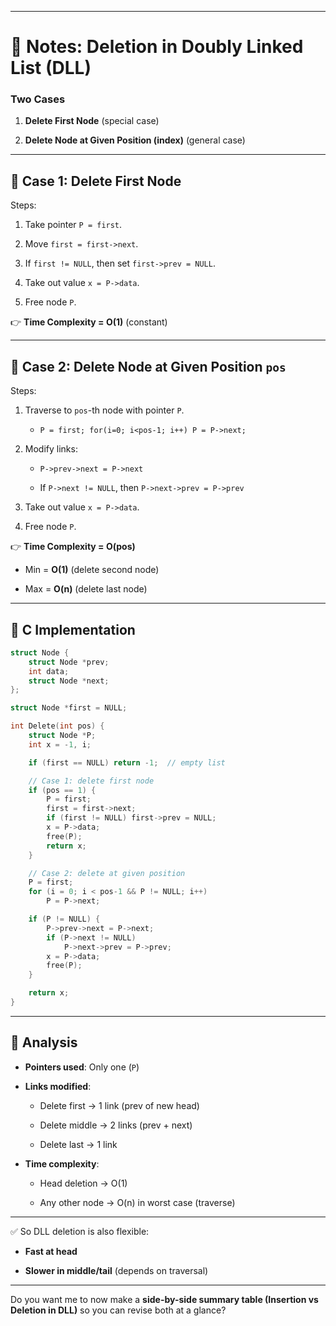 
---

# 📘 Notes: Deletion in Doubly Linked List (DLL)

### Two Cases

1. **Delete First Node** (special case)
    
2. **Delete Node at Given Position (index)** (general case)
    

---

## 🔹 Case 1: Delete First Node

Steps:

1. Take pointer `P = first`.
    
2. Move `first = first->next`.
    
3. If `first != NULL`, then set `first->prev = NULL`.
    
4. Take out value `x = P->data`.
    
5. Free node `P`.
    

👉 **Time Complexity = O(1)** (constant)

---

## 🔹 Case 2: Delete Node at Given Position `pos`

Steps:

1. Traverse to `pos`-th node with pointer `P`.
    
    - `P = first; for(i=0; i<pos-1; i++) P = P->next;`
        
2. Modify links:
    
    - `P->prev->next = P->next`
        
    - If `P->next != NULL`, then `P->next->prev = P->prev`
        
3. Take out value `x = P->data`.
    
4. Free node `P`.
    

👉 **Time Complexity = O(pos)**

- Min = **O(1)** (delete second node)
    
- Max = **O(n)** (delete last node)
    

---

## 🔹 C Implementation

```c
struct Node {
    struct Node *prev;
    int data;
    struct Node *next;
};

struct Node *first = NULL;

int Delete(int pos) {
    struct Node *P;
    int x = -1, i;

    if (first == NULL) return -1;  // empty list

    // Case 1: delete first node
    if (pos == 1) {
        P = first;
        first = first->next;
        if (first != NULL) first->prev = NULL;
        x = P->data;
        free(P);
        return x;
    }

    // Case 2: delete at given position
    P = first;
    for (i = 0; i < pos-1 && P != NULL; i++)
        P = P->next;

    if (P != NULL) {
        P->prev->next = P->next;
        if (P->next != NULL)
            P->next->prev = P->prev;
        x = P->data;
        free(P);
    }

    return x;
}
```

---

## 🔹 Analysis

- **Pointers used**: Only one (`P`)
    
- **Links modified**:
    
    - Delete first → 1 link (prev of new head)
        
    - Delete middle → 2 links (prev + next)
        
    - Delete last → 1 link
        
- **Time complexity**:
    
    - Head deletion → O(1)
        
    - Any other node → O(n) in worst case (traverse)
        

---

✅ So DLL deletion is also flexible:

- **Fast at head**
    
- **Slower in middle/tail** (depends on traversal)
    

---

Do you want me to now make a **side-by-side summary table (Insertion vs Deletion in DLL)** so you can revise both at a glance?